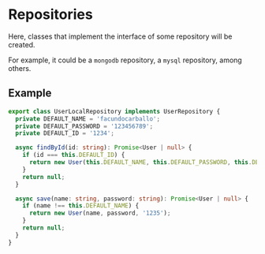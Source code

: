 # Repositories

Here, classes that implement the interface of some repository will be created.

For example, it could be a `mongodb` repository, a `mysql` repository, among others.

## Example

```ts
export class UserLocalRepository implements UserRepository {
  private DEFAULT_NAME = 'facundocarballo';
  private DEFAULT_PASSWORD = '123456789';
  private DEFAULT_ID = '1234';

  async findById(id: string): Promise<User | null> {
    if (id === this.DEFAULT_ID) {
      return new User(this.DEFAULT_NAME, this.DEFAULT_PASSWORD, this.DEFAULT_ID);
    }
    return null;
  }

  async save(name: string, password: string): Promise<User | null> {
    if (name !== this.DEFAULT_NAME) {
      return new User(name, password, '1235');
    }
    return null;
  }
}
```
